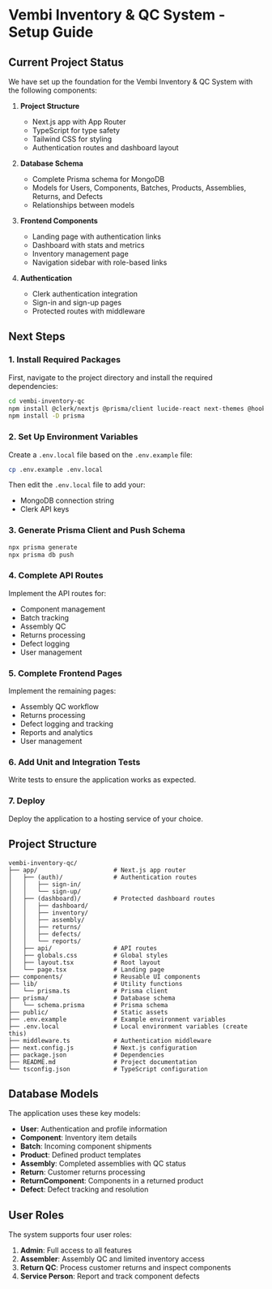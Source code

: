 # Vembi Inventory & QC System - Setup Guide

## Current Project Status

We have set up the foundation for the Vembi Inventory & QC System with the following components:

1. **Project Structure**
   - Next.js app with App Router
   - TypeScript for type safety
   - Tailwind CSS for styling
   - Authentication routes and dashboard layout

2. **Database Schema**
   - Complete Prisma schema for MongoDB
   - Models for Users, Components, Batches, Products, Assemblies, Returns, and Defects
   - Relationships between models

3. **Frontend Components**
   - Landing page with authentication links
   - Dashboard with stats and metrics
   - Inventory management page
   - Navigation sidebar with role-based links

4. **Authentication**
   - Clerk authentication integration
   - Sign-in and sign-up pages
   - Protected routes with middleware

## Next Steps

### 1. Install Required Packages

First, navigate to the project directory and install the required dependencies:

```bash
cd vembi-inventory-qc
npm install @clerk/nextjs @prisma/client lucide-react next-themes @hookform/resolvers zod react-hook-form zustand
npm install -D prisma
```

### 2. Set Up Environment Variables

Create a `.env.local` file based on the `.env.example` file:

```bash
cp .env.example .env.local
```

Then edit the `.env.local` file to add your:
- MongoDB connection string
- Clerk API keys

### 3. Generate Prisma Client and Push Schema

```bash
npx prisma generate
npx prisma db push
```

### 4. Complete API Routes

Implement the API routes for:
- Component management
- Batch tracking
- Assembly QC
- Returns processing
- Defect logging
- User management

### 5. Complete Frontend Pages

Implement the remaining pages:
- Assembly QC workflow
- Returns processing
- Defect logging and tracking
- Reports and analytics
- User management

### 6. Add Unit and Integration Tests

Write tests to ensure the application works as expected.

### 7. Deploy

Deploy the application to a hosting service of your choice.

## Project Structure

```
vembi-inventory-qc/
├── app/                     # Next.js app router
│   ├── (auth)/              # Authentication routes
│   │   ├── sign-in/
│   │   └── sign-up/
│   ├── (dashboard)/         # Protected dashboard routes
│   │   ├── dashboard/
│   │   ├── inventory/
│   │   ├── assembly/
│   │   ├── returns/
│   │   ├── defects/
│   │   └── reports/
│   ├── api/                 # API routes
│   ├── globals.css          # Global styles
│   ├── layout.tsx           # Root layout
│   └── page.tsx             # Landing page
├── components/              # Reusable UI components
├── lib/                     # Utility functions
│   └── prisma.ts            # Prisma client
├── prisma/                  # Database schema
│   └── schema.prisma        # Prisma schema
├── public/                  # Static assets
├── .env.example             # Example environment variables
├── .env.local               # Local environment variables (create this)
├── middleware.ts            # Authentication middleware
├── next.config.js           # Next.js configuration
├── package.json             # Dependencies
├── README.md                # Project documentation
└── tsconfig.json            # TypeScript configuration
```

## Database Models

The application uses these key models:

- **User**: Authentication and profile information
- **Component**: Inventory item details
- **Batch**: Incoming component shipments
- **Product**: Defined product templates
- **Assembly**: Completed assemblies with QC status
- **Return**: Customer returns processing
- **ReturnComponent**: Components in a returned product
- **Defect**: Defect tracking and resolution

## User Roles

The system supports four user roles:

1. **Admin**: Full access to all features
2. **Assembler**: Assembly QC and limited inventory access
3. **Return QC**: Process customer returns and inspect components
4. **Service Person**: Report and track component defects 